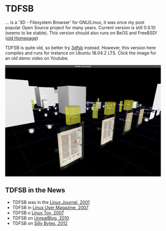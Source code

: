 # TDFSB
... is a '3D - Filesystem Browser' for GNU/Linux, it was once my post popular Open Source project for many years. Current version is still 0.0.10 (seems to be stable). This version should also runs on BeOS and FreeBSD! ([old Homepage](http://determinate.net/webdata/seg/tdfsb.html))

TDFSB is quite old, so better try [3dfsb](https://github.com/3dfsb-dev/3dfsb) instead. However, this version here compiles and runs for instance on Ubuntu 18.04.2 LTS. Click the image for an old demo video on Youtube.

[![Alt text](demo.png)](https://www.youtube.com/watch?v=U6Ah7ZbI6Yc)

## TDFSB in the News

* TDFSB was in the [Linux Journal, 2001](https://www.linuxjournal.com/article/5504)
* TDFSB in [Linux User Magazine, 2007](https://www.linux-user.de/ausgabe/2007/02/042-3dbrowser/index.html)
* TDFSB o [Linux Toy, 2007](https://linuxtoy.org/archives/tdfsb.html)
* TDFSB on [UnrealBlog, 2010](http://unrealstuff.bplaced.de/index.php?id=147)
* TDFSB on [Silly Bytes, 2012](https://sillybytes.net/2012/04/navegando-en-3d-en-nuestros-directorios.html)
